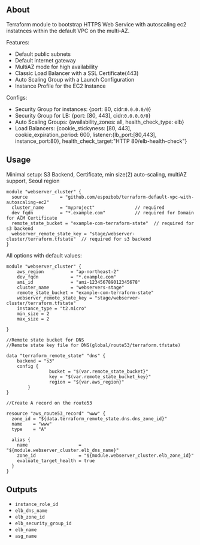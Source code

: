 ## About
Terraform module to bootstrap HTTPS Web Service with autoscaling ec2 instatnces within the default VPC on the multi-AZ.

Features:
* Default public subnets
* Default internet gateway
* MultiAZ mode for high availability 
* Classic Load Balancer with a SSL Certificate(443)
* Auto Scaling Group with a Launch Configuration
* Instance Profile for the EC2 Instance


Configs:
- Security Group for instances: {port: 80, cidr:`0.0.0.0/0`}
- Security Group for LB: {port: [80, 443], cidr:`0.0.0.0/0`}
- Auto Scaling Groups: {availability_zones: all, health_check_type: elb}
- Load Balancers: {cookie_stickyness: [80, 443], cookie_expiration_period: 600, listener:{lb_port:[80,443], instance_port:80}, health_check_target:"HTTP 80/elb-health-check"}



## Usage

Minimal setup: S3 Backend, Certificate, min size(2) auto-scaling, multiAZ support, Seoul region
```
module "webserver_cluster" {
  source            = "github.com/espozbob/terraform-default-vpc-with-autoscaling-ec2"
  cluster_name      = "myproject"               // required
  dev_fqdn          = "*.example.com"           // required for Domain for ACM Certificate
  remote_state_bucket = "example-com-terraform-state"  // required for s3 backend
  webserver_remote_state_key = "stage/webserver-cluster/terraform.tfstate"  // required for s3 backend
}
```

All options with default values:
```
module "webserver_cluster" {
    aws_region          = "ap-northeast-2"
    dev_fqdn            = "*.example.com"
    ami_id              = "ami-123456789012345678"
    cluster_name        = "webservers-stage"
    remote_state_bucket = "example-com-terraform-state"
    webserver_remote_state_key = "stage/webserver-cluster/terraform.tfstate"
    instance_type = "t2.micro"
    min_size = 2
    max_size = 2
  
}

//Remote state bucket for DNS
//Remote state key file for DNS(global/route53/terraform.tfstate)

data "terraform_remote_state" "dns" {
    backend = "s3"
    config {
                bucket = "$(var.remote_state_bucket}"
                key = "$(var.remote_state_bucket_key}"
                region = "${var.aws_region}"
        }
}

//Create A record on the route53

resource "aws_route53_record" "www" {
  zone_id = "${data.terraform_remote_state.dns.dns_zone_id}"
  name    = "www"
  type    = "A"

  alias {
    name                   = "${module.webserver_cluster.elb_dns_name}"
    zone_id                = "${module.webserver_cluster.elb_zone_id}"
    evaluate_target_health = true
  }
}

```

## Outputs

* `instance_role_id`
* `elb_dns_name`
* `elb_zone_id`
* `elb_security_group_id`
* `elb_name`
* `asg_name`
